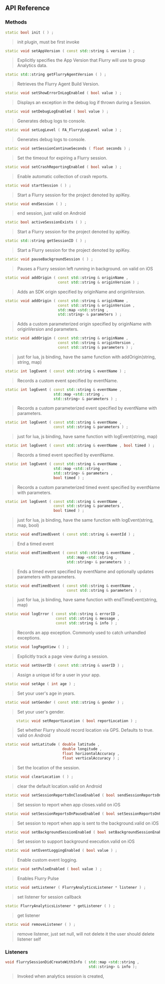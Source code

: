 ## API Reference

### Methods
```cpp
static bool init ( ) ;
```
> init plugin, must be first invoke

```cpp
static void setAppVersion ( const std::string & version ) ;
```
> Explicitly specifies the App Version that Flurry will use to group Analytics data.

```cpp
static std::string getFlurryAgentVersion ( ) ;
```
> Retrieves the Flurry Agent Build Version.

```cpp
static void setShowErrorInLogEnabled ( bool value ) ;
```
> Displays an exception in the debug log if thrown during a Session.

```cpp
static void setDebugLogEnabled ( bool value ) ;
```
> Generates debug logs to console.

```cpp
static void setLogLevel ( FA_FlurryLogLevel value ) ;
```
> Generates debug logs to console.

```cpp
static void setSessionContinueSeconds ( float seconds ) ;
```
> Set the timeout for expiring a Flurry session.

```cpp
static void setCrashReportingEnabled ( bool value ) ;
```
> Enable automatic collection of crash reports.

```cpp
static void startSession ( ) ;
```
> Start a Flurry session for the project denoted by  apiKey.

```cpp
static void endSession ( ) ;
```
> end session, just valid on Android

```cpp
static bool activeSessionExists ( ) ;
```
> Start a Flurry session for the project denoted by  apiKey.

```cpp
static std::string getSessionID ( ) ;
```
> Start a Flurry session for the project denoted by  apiKey.

```cpp
static void pauseBackgroundSession ( ) ;
```
> Pauses a Flurry session left running in background. on valid on iOS

```cpp
static void addOrigin ( const std::string & originName ,
                        const std::string & originVersion ) ;
```
> Adds an SDK origin specified by  originName and  originVersion.

```cpp
static void addOrigin ( const std::string & originName ,
                        const std::string & originVersion ,
                        std::map <std::string ,
                        std::string> & parameters ) ;
```
> Adds a custom parameterized origin specified by  originName with  originVersion and  parameters.

```cpp
static void addOrigin ( const std::string & originName ,
                        const std::string & originVersion ,
                        const std::string & parameters ) ;
```
> just for lua, js binding, have the same function with addOrigin(string, string, map)

```cpp
static int logEvent ( const std::string & eventName ) ;
```
> Records a custom event specified by  eventName.

```cpp
static int logEvent ( const std::string & eventName ,
                      std::map <std::string ,
                      std::string> & parameters ) ;
```
> Records a custom parameterized event specified by  eventName with  parameters.

```cpp
static int logEvent ( const std::string & eventName ,
                      const std::string & parameters ) ;
```
> just for lua, js binding, have same function with logEvent(string, map)

```cpp
static int logEvent ( const std::string & eventName , bool timed ) ;
```
> Records a timed event specified by  eventName.

```cpp
static int logEvent ( const std::string & eventName ,
                      std::map <std::string ,
                      std::string> & parameters ,
                      bool timed ) ;
```
> Records a custom parameterized timed event specified by  eventName with  parameters.

```cpp
static int logEvent ( const std::string & eventName ,
                      const std::string & parameters ,
                      bool timed ) ;
```
> just for lua, js binding, have the same function with logEvent(string, map, bool)

```cpp
static void endTimedEvent ( const std::string & eventId ) ;
```
> End a timed event

```cpp
static void endTimedEvent ( const std::string & eventName ,
                            std::map <std::string ,
                            std::string> & parameters ) ;
```
> Ends a timed event specified by  eventName and optionally updates parameters with  parameters.

```cpp
static void endTimedEvent ( const std::string & eventName ,
                            const std::string & parameters ) ;
```
> just for lua, js binding, have same function with endTimeEvent(string, map)

```cpp
static void logError ( const std::string & errorID ,
                       const std::string & message ,
                       const std::string & info ) ;
```
> Records an app exception. Commonly used to catch unhandled exceptions.

```cpp
static void logPageView ( ) ;
```
> Explicitly track a page view during a session.

```cpp
static void setUserID ( const std::string & userID ) ;
```
> Assign a unique id for a user in your app.

```cpp
static void setAge ( int age ) ;
```
> Set your user's age in years.

```cpp
static void setGender ( const std::string & gender ) ;
```
> Set your user's gender.

```cpp
	 static void setReportLocation ( bool reportLocation ) ;
```
> Set whether Flurry should record location via GPS. Defaults to true. valid on Android

```cpp
static void setLatitude ( double latitude ,
                          double longitude ,
                          float horizontalAccuracy ,
                          float verticalAccuracy ) ;
```
> Set the location of the session.

```cpp
static void clearLocation ( ) ;
```
> clear the default location.valid on Android

```cpp
static void setSessionReportsOnCloseEnabled ( bool sendSessionReportsOnClose ) ;
```
> Set session to report when app closes.valid on iOS

```cpp
static void setSessionReportsOnPauseEnabled ( bool setSessionReportsOnPauseEnabled ) ;
```
> Set session to report when app is sent to the background.valid on iOS

```cpp
static void setBackgroundSessionEnabled ( bool setBackgroundSessionEnabled ) ;
```
> Set session to support background execution.valid on iOS

```cpp
static void setEventLoggingEnabled ( bool value ) ;
```
> Enable custom event logging.

```cpp
static void setPulseEnabled ( bool value ) ;
```
> Enables Flurry Pulse

```cpp
static void setListener ( FlurryAnalyticsListener * listener ) ;
```
> set listener for session callback

```cpp
static FlurryAnalyticsListener * getListener ( ) ;
```
> get listener

```cpp
static void removeListener ( ) ;
```
> remove listener, just set null, will not delete it
        the user should delete listener self


### Listeners
```cpp
void flurrySessionDidCreateWithInfo ( std::map <std::string ,
                                      std::string> & info );
```
> Invoked when analytics session is created,


